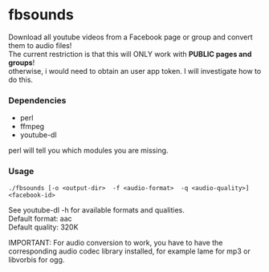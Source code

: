 fbsounds
========

Download all youtube videos from a Facebook page or group and convert them to audio files!  
The current restriction is that this will ONLY work with **PUBLIC pages and groups**!  
otherwise, i would need to obtain an user app token. I will investigate how to do this.

### Dependencies  
- perl  
- ffmpeg  
- youtube-dl

perl will tell you which modules you are missing.

### Usage  

`./fbsounds [-o <output-dir>  -f <audio-format>  -q <audio-quality>] <facebook-id>`  

See youtube-dl -h for available formats and qualities.  
Default format:  aac  
Default quality: 320K  

IMPORTANT: For audio conversion to work, you have to have the corresponding audio codec library installed, for example lame for mp3 or libvorbis for ogg.  
